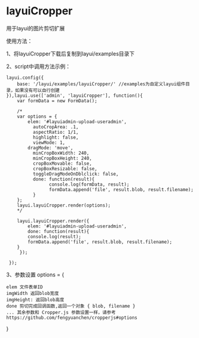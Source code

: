 # layuiCropper
用于layui的图片剪切扩展


使用方法：

1、将layuiCropper下载后复制到layui/examples目录下

2、script中调用方法示例：

    layui.config({
        base: '/layui/examples/layuiCropper/' //examples为自定义layui组件目录，如果没有可以自行创建
    }),layui.use(['admin', 'layuiCropper'], function(){
        var formData = new FormData();
		
        /*
        var options = {
            elem: '#layuiadmin-upload-useradmin',
			  autoCropArea: .1,
			  aspectRatio: 1/1,
			  highlight: false,
			  viewMode: 1,
		  	dragMode: 'move',
			  minCropBoxWidth: 240,
			  minCropBoxHeight: 240,
			  cropBoxMovable: false,
			  cropBoxResizable: false,
			  toggleDragModeOnDblclick: false,
			  done: function(result){
				    console.log(formData, result);
				    formData.append('file', result.blob, result.filename);
			  }
        };
        layui.layuiCropper.render(options);
        */
    
        layui.layuiCropper.render({
            elem: '#layuiadmin-upload-useradmin',
	        done: function(result){ 
		    console.log(result);
		    formData.append('file', result.blob, result.filename);
		}
         });
     
     });

3、参数设置
options = {

    elem 文件表单ID
    imgWidth 返回blob宽度
    imgHeight: 返回blob高度
    done 剪切完成回调函数,返回一个对象 { blob, filename }
    ... 其余参数和 Cropper.js 参数设置一样，请参考 https://github.com/fengyuanchen/cropperjs#options
}



